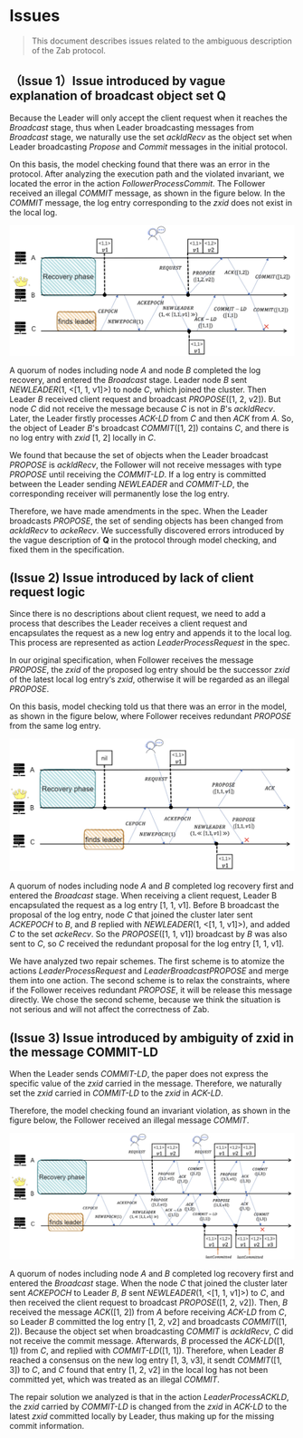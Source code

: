 <!--
Licensed to the Apache Software Foundation (ASF) under one
or more contributor license agreements.  See the NOTICE file
distributed with this work for additional information
regarding copyright ownership.  The ASF licenses this file
to you under the Apache License, Version 2.0 (the
"License"); you may not use this file except in compliance
with the License.  You may obtain a copy of the License at

    http://www.apache.org/licenses/LICENSE-2.0

Unless required by applicable law or agreed to in writing, software
distributed under the License is distributed on an "AS IS" BASIS,
WITHOUT WARRANTIES OR CONDITIONS OF ANY KIND, either express or implied.
See the License for the specific language governing permissions and
limitations under the License.
//-->

# Issues

>This document describes issues related to the ambiguous description of the Zab protocol. 

## （Issue 1）Issue introduced by vague explanation of broadcast object set Q
Because the Leader will only accept the client request when it reaches the *Broadcast* stage, thus when Leader broadcasting messages from *Broadcast* stage, we naturally use the set *ackldRecv* as the object set when Leader broadcasting *Propose* and *Commit* messages in the initial protocol. 

On this basis, the model checking found that there was an error in the protocol. After analyzing the execution path and the violated invariant, we located the error in the action *FollowerProcessCommit*. The Follower received an illegal *COMMIT* message, as shown in the figure below. In the *COMMIT* message, the log entry corresponding to the *zxid* does not exist in the local log.  

![protocol-spec-mck-bug1](pic/protocol-spec-mck-bug1.png)

A quorum of nodes including node *A* and node *B* completed the log recovery, and entered the *Broadcast* stage. Leader node *B* sent *NEWLEADER*(1, <[1, 1, v1]>) to node *C*, which joined the cluster. Then Leader *B* received client request and broadcast *PROPOSE*([1, 2, v2]). But node *C* did not receive the message because *C* is not in *B*'s *ackldRecv*. Later, the Leader firstly processes *ACK-LD* from *C* and then *ACK* from *A*. So, the object of Leader *B*'s broadcast *COMMIT*([1, 2]) contains *C*, and there is no log entry with *zxid* [1, 2] locally in *C*.

We found that because the set of objects when the Leader broadcast *PROPOSE* is *ackldRecv*, the Follower will not receive messages with type *PROPOSE* until receiving the *COMMIT-LD*. If a log entry is committed between the Leader sending *NEWLEADER* and *COMMIT-LD*, the corresponding receiver will permanently lose the log entry.

Therefore, we have made amendments in the spec. When the Leader broadcasts *PROPOSE*, the set of sending objects has been changed from *ackldRecv* to *ackeRecv*. We successfully discovered errors introduced by the vague description of **Q** in the protocol through model checking, and fixed them in the specification.

## (Issue 2) Issue introduced by lack of client request logic
Since there is no descriptions about client request, we need to add a process that describes the Leader receives a client request and encapsulates the request as a new log entry and appends it to the local log. This process are represented as action *LeaderProcessRequest* in the spec.

In our original specification, when Follower receives the message *PROPOSE*, the *zxid* of the proposed log entry should be the successor *zxid* of the latest local log entry‘s *zxid*, otherwise it will be regarded as an illegal *PROPOSE*.

On this basis, model checking told us that there was an error in the model, as shown in the figure below, where Follower receives redundant *PROPOSE* from the same log entry. 

![protocol-spec-mck-bug2](pic/protocol-spec-mck-bug2.png)

A quorum of nodes including node *A* and *B* completed log recovery first and entered the *Broadcast* stage. When receiving a client request, Leader B encapsulated the request as a log entry [1, 1, v1]. Before B broadcast the proposal of the log entry, node *C* that joined the cluster later sent *ACKEPOCH* to *B*, and *B* replied with *NEWLEADER*(1, <[1, 1, v1]>), and added *C* to the set *ackeRecv*. So the *PROPOSE*([1, 1, v1]) broadcast by *B* was also sent to *C*, so *C* received the redundant proposal for the log entry [1, 1, v1].

We have analyzed two repair schemes. The first scheme is to atomize the actions *LeaderProcessRequest* and *LeaderBroadcastPROPOSE* and merge them into one action. The second scheme is to relax the constraints, where if the Follower receives redundant *PROPOSE*, it will be release this message directly. We chose the second scheme, because we think the situation is not serious and will not affect the correctness of Zab.

## (Issue 3) Issue introduced by ambiguity of zxid in the message COMMIT-LD
When the Leader sends *COMMIT-LD*, the paper does not express the specific value of the *zxid* carried in the message. Therefore, we naturally set the *zxid* carried in *COMMIT-LD* to the *zxid* in *ACK-LD*.

Therefore, the model checking found an invariant violation, as shown in the figure below, the Follower received an illegal message *COMMIT*.

![protocol-spec-mck-bug3](pic/protocol-spec-mck-bug3.png)

A quorum of nodes including node *A* and *B* completed log recovery first and entered the *Broadcast* stage. When the node *C* that joined the cluster later sent *ACKEPOCH* to Leader *B*, *B* sent *NEWLEADER*(1, <[1, 1, v1]>) to *C*, and then received the client request to broadcast *PROPOSE*([1, 2, v2]). Then, *B* received the message *ACK*([1, 2]) from *A* before receiving *ACK-LD* from *C*, so Leader *B* committed the log entry [1, 2, v2] and broadcasts *COMMIT*([1, 2]). Because the object set when broadcasting *COMMIT* is *ackldRecv*, *C* did not receive the commit message. Afterwards, *B* processed the *ACK-LD*([1, 1]) from *C*, and replied with *COMMIT-LD*([1, 1]). Therefore, when Leader *B* reached a consensus on the new log entry [1, 3, v3], it sendt *COMMIT*([1, 3]) to *C*, and *C* found that entry [1, 2, v2] in the local log has not been committed yet, which was treated as an illegal *COMMIT*.

The repair solution we analyzed is that in the action *LeaderProcessACKLD*, the *zxid* carried by *COMMIT-LD* is changed from the *zxid* in *ACK-LD* to the latest *zxid* committed locally by Leader, thus making up for the missing commit information.
